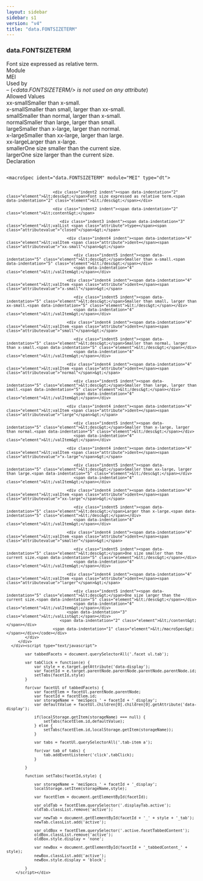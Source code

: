 ```yaml
---
layout: sidebar
sidebar: s1
version: "v4"
title: "data.FONTSIZETERM"
---
```

<div class="specPage">
   <div class="datatypeSpec">
      <h3 id="data.FONTSIZETERM">data.FONTSIZETERM</h3>
      <div class="specs">
         <div class="desc">Font size expressed as relative term.</div>
         <div class="facet module">
            <div class="label">Module</div>
            <div class="statement text">MEI</div>
         </div>
         <div class="facet usedBy" id="usedBy">
            <div class="label">Used by</div>
            <div class="statement list">
               – <span class="emptyStatement">(<em>&lt;data.FONTSIZETERM/&gt; is not used on any attribute</em>)</span></div>
         </div>
         <div class="facet allowedValues" id="allowedValues">
            <div class="label">Allowed Values</div>
            <div class="statement list">
               <div class="dataValueBox" id="xx-small"><span class="dataValue ident">xx-small</span><span class="dataValue desc">Smaller than x-small.</span></div>
               <div class="dataValueBox" id="x-small"><span class="dataValue ident">x-small</span><span class="dataValue desc">Smaller than small, larger than xx-small.</span></div>
               <div class="dataValueBox" id="small"><span class="dataValue ident">small</span><span class="dataValue desc">Smaller than normal, larger than x-small.</span></div>
               <div class="dataValueBox" id="normal"><span class="dataValue ident">normal</span><span class="dataValue desc">Smaller than large, larger than small.</span></div>
               <div class="dataValueBox" id="large"><span class="dataValue ident">large</span><span class="dataValue desc">Smaller than x-large, larger than normal.</span></div>
               <div class="dataValueBox" id="x-large"><span class="dataValue ident">x-large</span><span class="dataValue desc">Smaller than xx-large, larger than large.</span></div>
               <div class="dataValueBox" id="xx-large"><span class="dataValue ident">xx-large</span><span class="dataValue desc">Larger than x-large.</span></div>
               <div class="dataValueBox" id="smaller"><span class="dataValue ident">smaller</span><span class="dataValue desc">One size smaller than the current size.</span></div>
               <div class="dataValueBox" id="larger"><span class="dataValue ident">larger</span><span class="dataValue desc">One size larger than the current size.</span></div>
            </div>
         </div>
         <div class="facet declaration">
            <div class="label">Declaration</div>
            <div class="statement declaration">
               <div class="code" xml:space="preserve" data-lang="ODD"><code>
                     <div class="indent1 indent"><span data-indentation="1" class="element">&lt;macroSpec <span class="attribute">ident=</span><span class="attributevalue">"data.FONTSIZETERM"</span> <span class="attribute">module=</span><span class="attributevalue">"MEI"</span> <span class="attribute">type=</span><span class="attributevalue">"dt"</span>&gt;</span>
                        
                        <div class="indent2 indent"><span data-indentation="2" class="element">&lt;desc&gt;</span>Font size expressed as relative term.<span data-indentation="2" class="element">&lt;/desc&gt;</span></div>
                        
                        <div class="indent2 indent"><span data-indentation="2" class="element">&lt;content&gt;</span>
                           
                           <div class="indent3 indent"><span data-indentation="3" class="element">&lt;valList <span class="attribute">type=</span><span class="attributevalue">"closed"</span>&gt;</span>
                              
                              <div class="indent4 indent"><span data-indentation="4" class="element">&lt;valItem <span class="attribute">ident=</span><span class="attributevalue">"xx-small"</span>&gt;</span>
                                 
                                 <div class="indent5 indent"><span data-indentation="5" class="element">&lt;desc&gt;</span>Smaller than x-small.<span data-indentation="5" class="element">&lt;/desc&gt;</span></div>
                                 <span data-indentation="4" class="element">&lt;/valItem&gt;</span></div>
                              
                              <div class="indent4 indent"><span data-indentation="4" class="element">&lt;valItem <span class="attribute">ident=</span><span class="attributevalue">"x-small"</span>&gt;</span>
                                 
                                 <div class="indent5 indent"><span data-indentation="5" class="element">&lt;desc&gt;</span>Smaller than small, larger than xx-small.<span data-indentation="5" class="element">&lt;/desc&gt;</span></div>
                                 <span data-indentation="4" class="element">&lt;/valItem&gt;</span></div>
                              
                              <div class="indent4 indent"><span data-indentation="4" class="element">&lt;valItem <span class="attribute">ident=</span><span class="attributevalue">"small"</span>&gt;</span>
                                 
                                 <div class="indent5 indent"><span data-indentation="5" class="element">&lt;desc&gt;</span>Smaller than normal, larger than x-small.<span data-indentation="5" class="element">&lt;/desc&gt;</span></div>
                                 <span data-indentation="4" class="element">&lt;/valItem&gt;</span></div>
                              
                              <div class="indent4 indent"><span data-indentation="4" class="element">&lt;valItem <span class="attribute">ident=</span><span class="attributevalue">"normal"</span>&gt;</span>
                                 
                                 <div class="indent5 indent"><span data-indentation="5" class="element">&lt;desc&gt;</span>Smaller than large, larger than small.<span data-indentation="5" class="element">&lt;/desc&gt;</span></div>
                                 <span data-indentation="4" class="element">&lt;/valItem&gt;</span></div>
                              
                              <div class="indent4 indent"><span data-indentation="4" class="element">&lt;valItem <span class="attribute">ident=</span><span class="attributevalue">"large"</span>&gt;</span>
                                 
                                 <div class="indent5 indent"><span data-indentation="5" class="element">&lt;desc&gt;</span>Smaller than x-large, larger than normal.<span data-indentation="5" class="element">&lt;/desc&gt;</span></div>
                                 <span data-indentation="4" class="element">&lt;/valItem&gt;</span></div>
                              
                              <div class="indent4 indent"><span data-indentation="4" class="element">&lt;valItem <span class="attribute">ident=</span><span class="attributevalue">"x-large"</span>&gt;</span>
                                 
                                 <div class="indent5 indent"><span data-indentation="5" class="element">&lt;desc&gt;</span>Smaller than xx-large, larger than large.<span data-indentation="5" class="element">&lt;/desc&gt;</span></div>
                                 <span data-indentation="4" class="element">&lt;/valItem&gt;</span></div>
                              
                              <div class="indent4 indent"><span data-indentation="4" class="element">&lt;valItem <span class="attribute">ident=</span><span class="attributevalue">"xx-large"</span>&gt;</span>
                                 
                                 <div class="indent5 indent"><span data-indentation="5" class="element">&lt;desc&gt;</span>Larger than x-large.<span data-indentation="5" class="element">&lt;/desc&gt;</span></div>
                                 <span data-indentation="4" class="element">&lt;/valItem&gt;</span></div>
                              
                              <div class="indent4 indent"><span data-indentation="4" class="element">&lt;valItem <span class="attribute">ident=</span><span class="attributevalue">"smaller"</span>&gt;</span>
                                 
                                 <div class="indent5 indent"><span data-indentation="5" class="element">&lt;desc&gt;</span>One size smaller than the current size.<span data-indentation="5" class="element">&lt;/desc&gt;</span></div>
                                 <span data-indentation="4" class="element">&lt;/valItem&gt;</span></div>
                              
                              <div class="indent4 indent"><span data-indentation="4" class="element">&lt;valItem <span class="attribute">ident=</span><span class="attributevalue">"larger"</span>&gt;</span>
                                 
                                 <div class="indent5 indent"><span data-indentation="5" class="element">&lt;desc&gt;</span>One size larger than the current size.<span data-indentation="5" class="element">&lt;/desc&gt;</span></div>
                                 <span data-indentation="4" class="element">&lt;/valItem&gt;</span></div>
                              <span data-indentation="3" class="element">&lt;/valList&gt;</span></div>
                           <span data-indentation="2" class="element">&lt;/content&gt;</span></div>
                        <span data-indentation="1" class="element">&lt;/macroSpec&gt;</span></div></code></div>
            </div>
         </div>
      </div><script type="text/javascript">
            
            var tabbedFacets = document.querySelectorAll('.facet ul.tab');
            
            var tabClick = function(e) {
                var style = e.target.getAttribute('data-display');
                var facetId = e.target.parentNode.parentNode.parentNode.parentNode.id;
                setTabs(facetId,style)
            }
            
            for(var facetUl of tabbedFacets) {
                var facetElem = facetUl.parentNode.parentNode;
                var facetId = facetElem.id;
                var storageName = 'meiSpecs_' + facetId + '_display';
                var defaultValue = facetUl.children[0].children[0].getAttribute('data-display');
                
                if(localStorage.getItem(storageName) === null) {
                    setTabs(facetElem.id,defaultValue);
                } else {
                    setTabs(facetElem.id,localStorage.getItem(storageName));
                }
                
                var tabs = facetUl.querySelectorAll('.tab-item a');
                
                for(var tab of tabs) {
                    tab.addEventListener('click',tabClick);
                }
                
            }
            
            function setTabs(facetId,style) {
                
                var storageName = 'meiSpecs_' + facetId + '_display';
                localStorage.setItem(storageName,style);
                
                var facetElem = document.getElementById(facetId);
                
                var oldTab = facetElem.querySelector('.displayTab.active');
                oldTab.classList.remove('active');
                
                var newTab = document.getElementById(facetId + '_' + style + '_tab');
                newTab.classList.add('active');
                
                var oldBox = facetElem.querySelector('.active.facetTabbedContent');
                oldBox.classList.remove('active');
                oldBox.style.display = 'none';
                
                var newBox = document.getElementById(facetId + '_tabbedContent_' + style);
                newBox.classList.add('active');
                newBox.style.display = 'block';
                
            }
        </script></div>
</div>